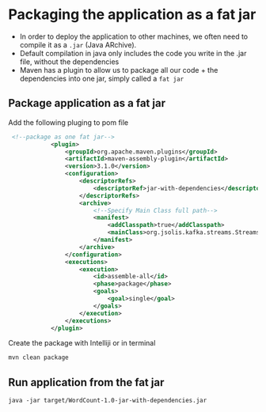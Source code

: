 # Packaging the application as a fat jar

- In order to deploy the application to other machines, we often need to compile it as a `.jar` (Java ARchive).
- Default compilation in java only includes the code you write in the .jar
  file, without the dependencies
- Maven has a plugin to allow us to package all our code + the
  dependencies into one jar, simply called a `fat jar`

## Package application as a fat jar

Add the following pluging to pom file
```xml
 <!--package as one fat jar-->
            <plugin>
                <groupId>org.apache.maven.plugins</groupId>
                <artifactId>maven-assembly-plugin</artifactId>
                <version>3.1.0</version>
                <configuration>
                    <descriptorRefs>
                        <descriptorRef>jar-with-dependencies</descriptorRef>
                    </descriptorRefs>
                    <archive>
                        <!--Specify Main Class full path-->
                        <manifest>
                            <addClasspath>true</addClasspath>
                            <mainClass>org.jsolis.kafka.streams.StreamsStarterApp</mainClass>
                        </manifest>
                    </archive>
                </configuration>
                <executions>
                    <execution>
                        <id>assemble-all</id>
                        <phase>package</phase>
                        <goals>
                            <goal>single</goal>
                        </goals>
                    </execution>
                </executions>
            </plugin>
``` 

Create the package with Intelliji or in terminal
```cmd
mvn clean package
```

## Run application from the fat jar

```
java -jar target/WordCount-1.0-jar-with-dependencies.jar
```